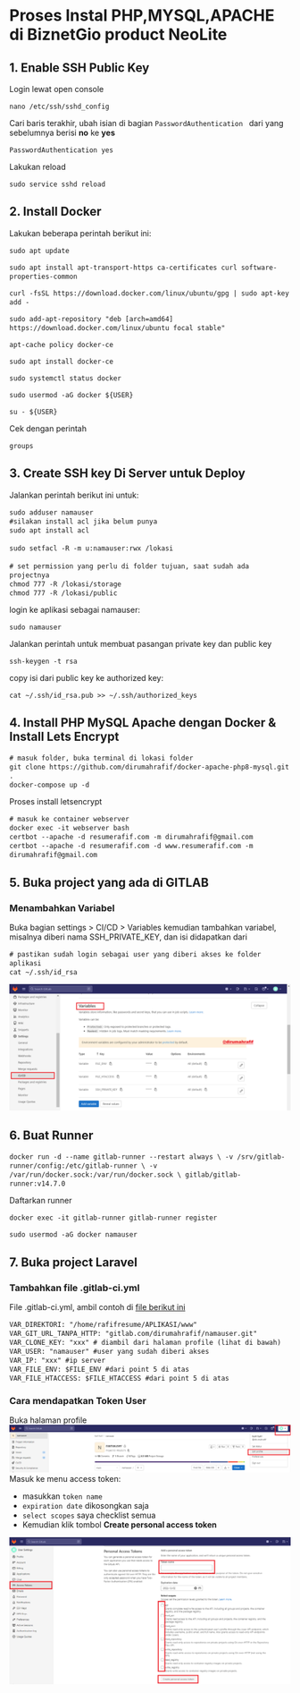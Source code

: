 # Proses Instal PHP,MYSQL,APACHE di BiznetGio product NeoLite
## 1. Enable SSH Public Key

Login lewat open console  
```
nano /etc/ssh/sshd_config
```

Cari baris terakhir, ubah isian di bagian <code>PasswordAuthentication </code> dari yang sebelumnya berisi <b>no</b> ke <b>yes</b>  

```
PasswordAuthentication yes
```

Lakukan reload 
```
sudo service sshd reload
```

## 2. Install Docker

Lakukan beberapa perintah berikut ini:

```
sudo apt update
```

```
sudo apt install apt-transport-https ca-certificates curl software-properties-common
```

```
curl -fsSL https://download.docker.com/linux/ubuntu/gpg | sudo apt-key add -
```

```
sudo add-apt-repository "deb [arch=amd64] https://download.docker.com/linux/ubuntu focal stable"
```

```
apt-cache policy docker-ce
```

```
sudo apt install docker-ce
```

```
sudo systemctl status docker
```

```
sudo usermod -aG docker ${USER}
```

```
su - ${USER}
```

Cek dengan perintah
```
groups
```
## 3. Create SSH key Di Server untuk Deploy
Jalankan perintah berikut ini untuk:
```
sudo adduser namauser
#silakan install acl jika belum punya
sudo apt install acl

sudo setfacl -R -m u:namauser:rwx /lokasi

# set permission yang perlu di folder tujuan, saat sudah ada projectnya
chmod 777 -R /lokasi/storage
chmod 777 -R /lokasi/public
```
login ke aplikasi sebagai namauser:
```
sudo namauser
```
Jalankan perintah untuk membuat pasangan private key dan public key
```
ssh-keygen -t rsa
```
copy isi dari public key ke authorized key:
```
cat ~/.ssh/id_rsa.pub >> ~/.ssh/authorized_keys
```
## 4. Install PHP MySQL Apache dengan Docker & Install Lets Encrypt
```
# masuk folder, buka terminal di lokasi folder
git clone https://github.com/dirumahrafif/docker-apache-php8-mysql.git .
docker-compose up -d
```
Proses install letsencrypt
```
# masuk ke container webserver
docker exec -it webserver bash
certbot --apache -d resumerafif.com -m dirumahrafif@gmail.com
certbot --apache -d resumerafif.com -d www.resumerafif.com -m dirumahrafif@gmail.com
```
## 5. Buka project yang ada di GITLAB
### Menambahkan Variabel
Buka bagian settings > CI/CD > Variables kemudian tambahkan variabel, misalnya diberi nama SSH_PRIVATE_KEY, dan isi didapatkan dari 
```
# pastikan sudah login sebagai user yang diberi akses ke folder aplikasi
cat ~/.ssh/id_rsa
```

![Tambahkan variabel](https://raw.githubusercontent.com/dirumahrafif/devlogs/main/DEVOPS/images/1.png)
## 6. Buat Runner
```
docker run -d --name gitlab-runner --restart always \ -v /srv/gitlab-runner/config:/etc/gitlab-runner \ -v /var/run/docker.sock:/var/run/docker.sock \ gitlab/gitlab-runner:v14.7.0
```
Daftarkan runner
```
docker exec -it gitlab-runner gitlab-runner register
```

```
sudo usermod -aG docker namauser
```
## 7. Buka project Laravel
### Tambahkan file .gitlab-ci.yml
File .gitlab-ci.yml, ambil contoh di [file berikut ini](https://gist.githubusercontent.com/dirumahrafif/71e5d2ebeada6a5be126cca638651461/raw/2fb47747a17d3a0c73de7001948e587340bf89b3/.gitlab-ci.yml)
```
VAR_DIREKTORI: "/home/rafifresume/APLIKASI/www"
VAR_GIT_URL_TANPA_HTTP: "gitlab.com/dirumahrafif/namauser.git"
VAR_CLONE_KEY: "xxx" # diambil dari halaman profile (lihat di bawah)
VAR_USER: "namauser" #user yang sudah diberi akses
VAR_IP: "xxx" #ip server
VAR_FILE_ENV: $FILE_ENV #dari point 5 di atas
VAR_FILE_HTACCESS: $FILE_HTACCESS #dari point 5 di atas
```

### Cara mendapatkan Token User
Buka halaman profile
![gambar2](https://raw.githubusercontent.com/dirumahrafif/devlogs/main/DEVOPS/images/2.png)
Masuk ke menu access token:
- masukkan <code>token name</code>
- <code>expiration date</code> dikosongkan saja
- <code>select scopes</code> saya checklist semua
- Kemudian klik tombol **Create personal access token**

![gambar3](https://raw.githubusercontent.com/dirumahrafif/devlogs/main/DEVOPS/images/3.png)
